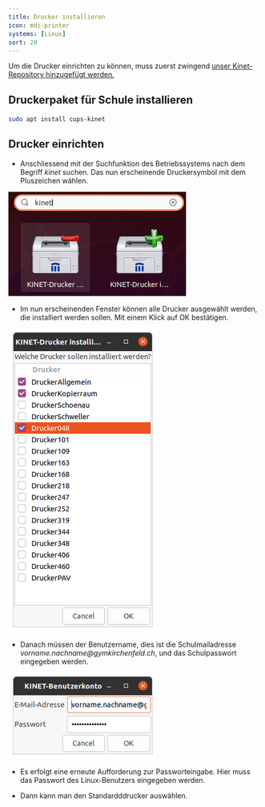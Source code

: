 ```yaml
---
title: Drucker installieren
icon: mdi-printer
systems: [Linux]
sort: 20
---
```




Um die Drucker einrichten zu können, muss zuerst zwingend [unser Kinet-Repository hinzugefügt werden.](/byod/linux/repo)

## Druckerpaket für Schule installieren

``` bash
sudo apt install cups-kinet
```

## Drucker einrichten

* Anschliessend mit der Suchfunktion des Betriebssystems nach dem Begriff _kinet_ suchen. Das nun erscheinende Druckersymbol mit dem Pluszeichen wählen.

![](./images/linux-drucker001.png)

* Im nun erscheinenden Fenster können alle Drucker ausgewählt werden, die installiert werden sollen. Mit einem Klick auf OK bestätigen.

![](./images/linux-drucker002.png)

* Danach müssen der Benutzername, dies ist die Schulmailadresse _vorname.nachname@gymkirchenfeld.ch_, und das Schulpasswort eingegeben werden. 

![](./images/linux-drucker003.png)

* Es erfolgt eine erneute Aufforderung zur Passworteingabe. Hier muss das Passwort des Linux-Benutzers eingegeben werden. 

* Dann kann man den Standardddrucker auswählen.